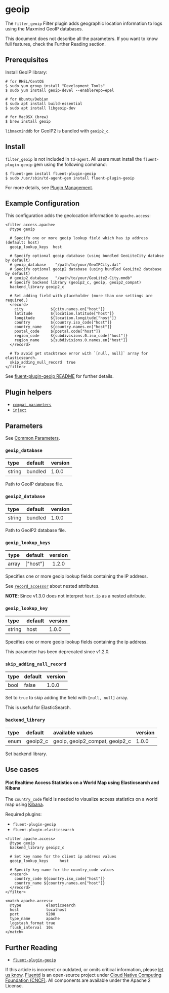 # geoip

The `filter_geoip` Filter plugin adds geographic location information to logs using the Maxmind GeoIP databases.

This document does not describe all the parameters. If you want to know full features, check the Further Reading section.

## Prerequisites

Install GeoIP library:

```text
# for RHEL/CentOS
$ sudo yum group install "Development Tools"
$ sudo yum install geoip-devel --enablerepo=epel

# for Ubuntu/Debian
$ sudo apt install build-essential
$ sudo apt install libgeoip-dev

# for MacOSX (brew)
$ brew install geoip
```

`libmaxminddb` for GeoIP2 is bundled with `geoip2_c`.

## Install

`filter_geoip` is not included in `td-agent`. All users must install the `fluent-plugin-geoip` gem using the following command:

```text
$ fluent-gem install fluent-plugin-geoip
$ sudo /usr/sbin/td-agent-gem install fluent-plugin-geoip
```

For more details, see [Plugin Management](../deployment/plugin-management.md).

## Example Configuration

This configuration adds the geolocation information to `apache.access`:

```text
<filter access.apache>
  @type geoip

  # Specify one or more geoip lookup field which has ip address (default: host)
  geoip_lookup_keys  host

  # Specify optional geoip database (using bundled GeoLiteCity databse by default)
  # geoip_database    "/path/to/your/GeoIPCity.dat"
  # Specify optional geoip2 database (using bundled GeoLite2 database by default)
  # geoip2_database   "/path/to/your/GeoLite2-City.mmdb"
  # Specify backend library (geoip2_c, geoip, geoip2_compat)
  backend_library geoip2_c

  # Set adding field with placeholder (more than one settings are required.)
  <record>
    city            ${city.names.en["host"]}
    latitude        ${location.latitude["host"]}
    longitude       ${location.longitude["host"]}
    country         ${country.iso_code["host"]}
    country_name    ${country.names.en["host"]}
    postal_code     ${postal.code["host"]}
    region_code     ${subdivisions.0.iso_code["host"]}
    region_name     ${subdivisions.0.names.en["host"]}
  </record>

  # To avoid get stacktrace error with `[null, null]` array for elasticsearch.
  skip_adding_null_record  true
</filter>
```

See [fluent-plugin-geoip README](https://github.com/y-ken/fluent-plugin-geoip#readme) for further details.

## Plugin helpers

* [`compat_parameters`](../plugin-helper-overview/api-plugin-helper-compat_parameters.md)
* [`inject`](../plugin-helper-overview/api-plugin-helper-inject.md)

## Parameters

See [Common Parameters](../configuration/plugin-common-parameters.md).

### `geoip_database`

| type | default | version |
| :--- | :--- | :--- |
| string | bundled | 1.0.0 |

Path to GeoIP database file.

### `geoip2_database`

| type | default | version |
| :--- | :--- | :--- |
| string | bundled | 1.0.0 |

Path to GeoIP2 database file.

### `geoip_lookup_keys`

| type | default | version |
| :---: | :---: | :---: |
| array | \["host"\] | 1.2.0 |

Specifies one or more geoip lookup fields containing the IP address.

See [`record_accessor`](https://github.com/fluent/fluentd-docs-gitbook/tree/da81ba70252eaa863cc28fc888584c59d6fc14d3/developer/api-plugin-helper-record_accessor/README.md) about nested attributes.

**NOTE**: Since v1.3.0 does not interpret `host.ip` as a nested attribute.

### `geoip_lookup_key`

| type | default | version |
| :--- | :--- | :--- |
| string | host | 1.0.0 |

Specifies one or more geoip lookup fields containing the ip address.

This parameter has been deprecated since v1.2.0.

### `skip_adding_null_record`

| type | default | version |
| :--- | :--- | :--- |
| bool | false | 1.0.0 |

Set to `true` to skip adding the field with `[null, null]` array.

This is useful for ElasticSearch.

### `backend_library`

| type | default | available values | version |
| :--- | :--- | :--- | :--- |
| enum | geoip2\_c | geoip, geoip2\_compat, geoip2\_c | 1.0.0 |

Set backend library.

## Use cases

#### Plot Realtime Access Statistics on a World Map using Elasticsearch and Kibana

The `country_code` field is needed to visualize access statistics on a world map using [Kibana](http://www.elasticsearch.org/overview/kibana/).

Required plugins:

* `fluent-plugin-geoip`
* `fluent-plugin-elasticsearch`

```text
<filter apache.access>
  @type geoip
  backend_library geoip2_c

  # Set key name for the client ip address values
  geoip_lookup_keys     host

  # Specify key name for the country_code values
  <record>
    country_code ${country.iso_code["host"]}
    country_name ${country.names.en["host"]}
  </record>
</filter>

<match apache.access>
  @type           elasticsearch
  host            localhost
  port            9200
  type_name       apache
  logstash_format true
  flush_interval  10s
</match>
```

## Further Reading

* [`fluent-plugin-geoip`](https://github.com/y-ken/fluent-plugin-geoip)

If this article is incorrect or outdated, or omits critical information, please [let us know](https://github.com/fluent/fluentd-docs-gitbook/issues?state=open). [Fluentd](http://www.fluentd.org/) is an open-source project under [Cloud Native Computing Foundation \(CNCF\)](https://cncf.io/). All components are available under the Apache 2 License.

